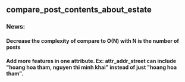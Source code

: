 ## compare_post_contents_about_estate
### News:
#### Decrease the complexity of compare to O(N) with N is the number of posts
#### Add more features in one attribute. Ex: attr_addr_street can include "hoang hoa tham, nguyen thi minh khai" instead of just "hoang hoa tham".
